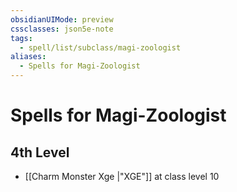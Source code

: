 ```yaml
---
obsidianUIMode: preview
cssclasses: json5e-note
tags:
  - spell/list/subclass/magi-zoologist
aliases:
  - Spells for Magi-Zoologist
---
```

# Spells for Magi-Zoologist

## 4th Level

- [[Charm Monster Xge \|"XGE"]] at class level 10
